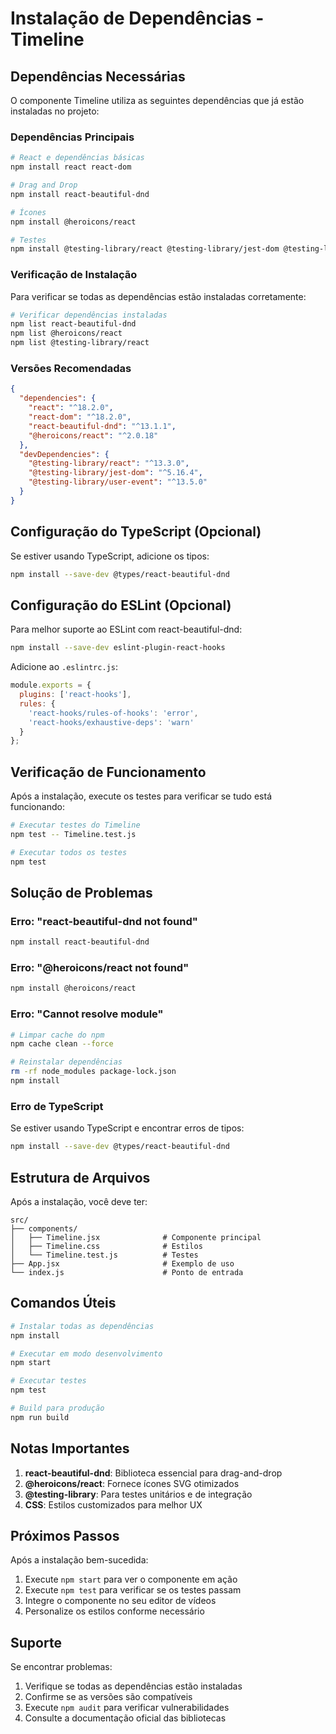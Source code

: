# Instalação de Dependências - Timeline

## Dependências Necessárias

O componente Timeline utiliza as seguintes dependências que já estão instaladas no projeto:

### Dependências Principais

```bash
# React e dependências básicas
npm install react react-dom

# Drag and Drop
npm install react-beautiful-dnd

# Ícones
npm install @heroicons/react

# Testes
npm install @testing-library/react @testing-library/jest-dom @testing-library/user-event
```

### Verificação de Instalação

Para verificar se todas as dependências estão instaladas corretamente:

```bash
# Verificar dependências instaladas
npm list react-beautiful-dnd
npm list @heroicons/react
npm list @testing-library/react
```

### Versões Recomendadas

```json
{
  "dependencies": {
    "react": "^18.2.0",
    "react-dom": "^18.2.0",
    "react-beautiful-dnd": "^13.1.1",
    "@heroicons/react": "^2.0.18"
  },
  "devDependencies": {
    "@testing-library/react": "^13.3.0",
    "@testing-library/jest-dom": "^5.16.4",
    "@testing-library/user-event": "^13.5.0"
  }
}
```

## Configuração do TypeScript (Opcional)

Se estiver usando TypeScript, adicione os tipos:

```bash
npm install --save-dev @types/react-beautiful-dnd
```

## Configuração do ESLint (Opcional)

Para melhor suporte ao ESLint com react-beautiful-dnd:

```bash
npm install --save-dev eslint-plugin-react-hooks
```

Adicione ao `.eslintrc.js`:

```javascript
module.exports = {
  plugins: ['react-hooks'],
  rules: {
    'react-hooks/rules-of-hooks': 'error',
    'react-hooks/exhaustive-deps': 'warn'
  }
};
```

## Verificação de Funcionamento

Após a instalação, execute os testes para verificar se tudo está funcionando:

```bash
# Executar testes do Timeline
npm test -- Timeline.test.js

# Executar todos os testes
npm test
```

## Solução de Problemas

### Erro: "react-beautiful-dnd not found"
```bash
npm install react-beautiful-dnd
```

### Erro: "@heroicons/react not found"
```bash
npm install @heroicons/react
```

### Erro: "Cannot resolve module"
```bash
# Limpar cache do npm
npm cache clean --force

# Reinstalar dependências
rm -rf node_modules package-lock.json
npm install
```

### Erro de TypeScript
Se estiver usando TypeScript e encontrar erros de tipos:

```bash
npm install --save-dev @types/react-beautiful-dnd
```

## Estrutura de Arquivos

Após a instalação, você deve ter:

```
src/
├── components/
│   ├── Timeline.jsx              # Componente principal
│   ├── Timeline.css              # Estilos
│   └── Timeline.test.js          # Testes
├── App.jsx                       # Exemplo de uso
└── index.js                      # Ponto de entrada
```

## Comandos Úteis

```bash
# Instalar todas as dependências
npm install

# Executar em modo desenvolvimento
npm start

# Executar testes
npm test

# Build para produção
npm run build
```

## Notas Importantes

1. **react-beautiful-dnd**: Biblioteca essencial para drag-and-drop
2. **@heroicons/react**: Fornece ícones SVG otimizados
3. **@testing-library**: Para testes unitários e de integração
4. **CSS**: Estilos customizados para melhor UX

## Próximos Passos

Após a instalação bem-sucedida:

1. Execute `npm start` para ver o componente em ação
2. Execute `npm test` para verificar se os testes passam
3. Integre o componente no seu editor de vídeos
4. Personalize os estilos conforme necessário

## Suporte

Se encontrar problemas:

1. Verifique se todas as dependências estão instaladas
2. Confirme se as versões são compatíveis
3. Execute `npm audit` para verificar vulnerabilidades
4. Consulte a documentação oficial das bibliotecas 